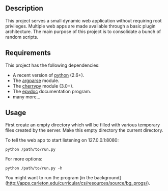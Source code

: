 Description
-----------

This project serves a small dynamic web application without
requiring root privileges.
Multiple web apps are made available through a basic plugin architecture.
The main purpose of this project is to consolidate a bunch of random scripts.


Requirements
------------

This project has the following dependencies:

* A recent version of [python](http://www.python.org/) (2.6+).
* The [argparse](http://code.google.com/p/argparse/) module.
* The [cherrypy](http://www.cherrypy.org/) module (3.0+).
* The [epydoc](http://epydoc.sourceforge.net/) documentation program.
* many more...


Usage
-----

First create an empty directory which will be filled
with various temporary files created by the server.
Make this empty directory the current directory.

To tell the web app to start listening on 127.0.0.1:8080:

    python /path/to/run.py

For more options:

    python /path/to/run.py -h

You might want to run the program [in the background]
(http://apps.carleton.edu/curricular/cs/resources/source/bg_progs/).
